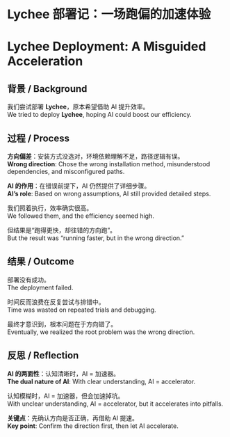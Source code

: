 # Lychee 部署记：一场跑偏的加速体验  
# Lychee Deployment: A Misguided Acceleration

## 背景 / Background
我们尝试部署 **Lychee**，原本希望借助 AI 提升效率。  
We tried to deploy **Lychee**, hoping AI could boost our efficiency.

## 过程 / Process
**方向偏差**：安装方式没选对，环境依赖理解不足，路径逻辑有误。  
**Wrong direction**: Chose the wrong installation method, misunderstood dependencies, and misconfigured paths.  

**AI 的作用**：在错误前提下，AI 仍然提供了详细步骤。  
**AI’s role**: Based on wrong assumptions, AI still provided detailed steps.  

我们照着执行，效率确实很高。  
We followed them, and the efficiency seemed high.  

但结果是“跑得更快，却往错的方向跑”。  
But the result was “running faster, but in the wrong direction.”  

## 结果 / Outcome
部署没有成功。  
The deployment failed.  

时间反而浪费在反复尝试与排错中。  
Time was wasted on repeated trials and debugging.  

最终才意识到，根本问题在于方向错了。  
Eventually, we realized the root problem was the wrong direction.  

## 反思 / Reflection
**AI 的两面性**：认知清晰时，AI = 加速器。  
**The dual nature of AI**: With clear understanding, AI = accelerator.  

认知模糊时，AI = 加速器，但会加速掉坑。  
With unclear understanding, AI = accelerator, but it accelerates into pitfalls.  

**关键点**：先确认方向是否正确，再借助 AI 提速。  
**Key point**: Confirm the direction first, then let AI accelerate.  
